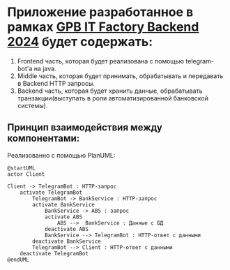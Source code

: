 # Приложение разработанное в рамках [GPB IT Factory Backend 2024](https://gpb.fut.ru/itfactory/backend) будет содержать:

1. Frontend часть, которая будет реализована с помощью telegram-bot'а на java.
2. Middle часть, которая будет принимать, обрабатывать и передавать в Backend HTTP запросы.
3. Backend часть, которая будет хранить данные, 
обрабатывать транзакции(выступать в роли автоматизированной банковской системы).

## Принцип взаимодействия между компонентами:
Реализованно с помощью PlanUML:
```plantuml
@startUML
actor Client

Client -> TelegramBot : HTTP-запрос
    activate TelegramBot 
        TelegramBot -> BankService : HTTP-запрос
        activate BankService
            BankService -> ABS : запрос
            activate ABS
                ABS -->  BankService : Данные с БД
            deactivate ABS
            BankService --> TelegramBot : HTTP-ответ с данными
        deactivate BankService
        TelegramBot --> Client : HTTP-ответ с данными
    deactivate TelegramBot
@endUML
```
    

